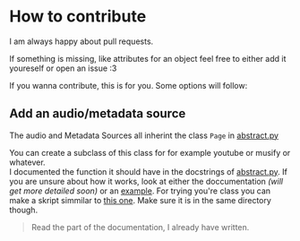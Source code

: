 # How to contribute

I am always happy about pull requests.  

If something is missing, like attributes for an object feel free to either add it youreself or open an issue :3

If you wanna contribute, this is for you. Some options will follow:

## Add an audio/metadata source

The audio and Metadata Sources all inherint the class `Page` in [abstract.py](src/music_kraken/pages/abstract.py)

You can create a subclass of this class for for example youtube or musify or whatever.  
I documented the function it should have in the docstrings of [abstract.py](src/music_kraken/pages/abstract.py). If you are unsure about how it works, look at either the doccumentation *(will get more detailed soon)* or an [example](src/music_kraken/pages/encyclopaedia_metallum.py). For trying you're class you can make a skript simmilar to [this one](src/metal_archives.py). Make sure it is in the same directory though.

> Read the part of the documentation, I already have written. 
